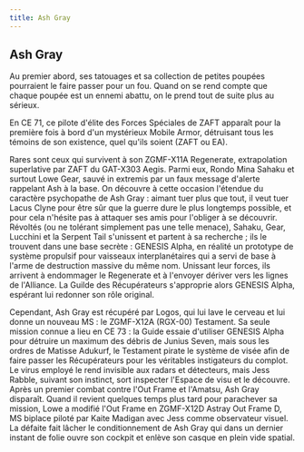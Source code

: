 ```yaml
---
title: Ash Gray
---
```


Ash Gray
--------




Au premier abord, ses tatouages et sa collection de petites poupées pourraient le faire passer pour un fou. Quand on se rend compte que chaque poupée est un ennemi abattu, on le prend tout de suite plus au sérieux.


En CE 71, ce pilote d'élite des Forces Spéciales de ZAFT apparaît pour la première fois à bord d'un mystérieux Mobile Armor, détruisant tous les témoins de son existence, quel qu'ils soient (ZAFT ou EA). 


Rares sont ceux qui survivent à son ZGMF-X11A Regenerate, extrapolation superlative par ZAFT du GAT-X303 Aegis. Parmi eux, Rondo Mina Sahaku et surtout Lowe Gear, sauvé in extremis par un faux message d'alerte rappelant Ash à la base. On découvre à cette occasion l'étendue du caractère psychopathe de Ash Gray : aimant tuer plus que tout, il veut tuer Lacus Clyne pour être sûr que la guerre dure le plus longtemps possible, et pour cela n'hésite pas à attaquer ses amis pour l'obliger à se découvrir. Révoltés (ou ne tolérant simplement pas une telle menace), Sahaku, Gear, Lucchini et la Serpent Tail s'unissent et partent à sa recherche ; ils le trouvent dans une base secrète : GENESIS Alpha, en réalité un prototype de système propulsif pour vaisseaux interplanétaires qui a servi de base à l'arme de destruction massive du même nom. Unissant leur forces, ils arrivent à endommager le Regenerate et à l'envoyer dériver vers les lignes de l'Alliance. La Guilde des Récupérateurs s'approprie alors GENESIS Alpha, espérant lui redonner son rôle original.


Cependant, Ash Gray est récupéré par Logos, qui lui lave le cerveau et lui donne un nouveau MS : le ZGMF-X12A (RGX-00) Testament. Sa seule mission connue a lieu en CE 73 : la Guide essaie d'utiliser GENESIS Alpha pour détruire un maximum des débris de Junius Seven, mais sous les ordres de Matisse Adukurf, le Testament pirate le système de visée afin de faire passer les Récupérateurs pour les véritables instigateurs du complot. Le virus employé le rend invisible aux radars et détecteurs, mais Jess Rabble, suivant son instinct, sort inspecter l'Espace de visu et le découvre. Après un premier combat contre l'Out Frame et l'Amatsu, Ash Gray disparaît. Quand il revient quelques temps plus tard pour parachever sa mission, Lowe a modifié l'Out Frame en ZGMF-X12D Astray Out Frame D, MS biplace piloté par Kaite Madigan avec Jess comme observateur visuel. La défaite fait lâcher le conditionnement de Ash Gray qui dans un dernier instant de folie ouvre son cockpit et enlève son casque en plein vide spatial.


